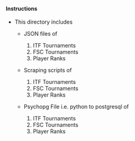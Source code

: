 #### Instructions 
- This directory includes
    * JSON files of 
        1. ITF Tournaments 
        2. FSC Tournaments 
        3. Player Ranks

    * Scraping scripts of
        1. ITF Tournaments 
        2. FSC Tournaments 
        3. Player Ranks

    * Psychopg File i.e. python to postgresql of
        1. ITF Tournaments 
        2. FSC Tournaments 
        3. Player Ranks

    
